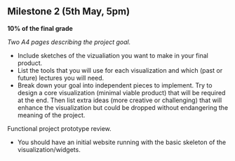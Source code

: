 ## Milestone 2 (5th May, 5pm)

**10% of the final grade**

*Two A4 pages describing the project goal.*
* Include sketches of the vizualiation you want to make in your final product.
* List the tools that you will use for each visualization and which (past or future) lectures you will need.
* Break down your goal into independent pieces to implement. Try to design a core visualization (minimal viable product) that will be required at the end. Then list extra ideas (more creative or challenging) that will enhance the visualization but could be dropped without endangering the meaning of the project.

Functional project prototype review.
* You should have an initial website running with the basic skeleton of the visualization/widgets.
